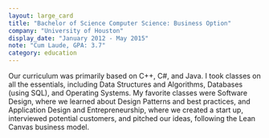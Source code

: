 ```yaml
---
layout: large_card
title: "Bachelor of Science Computer Science: Business Option"
company: "University of Houston"
display_date: "January 2012 - May 2015"
note: "Cum Laude, GPA: 3.7"
category: education
---
```


Our curriculum was primarily based on C++, C#, and Java.
I took classes on all the essentials, including Data Structures and Algorithms,
Databases (using SQL), and Operating Systems. My favorite classes were Software Design,
where we learned about Design Patterns and best practices, and Application Design and Entrepreneurship,
where we created a start up, interviewed potential customers, and pitched our ideas,
following the Lean Canvas business model.